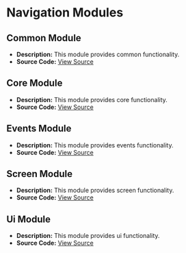 # Navigation Modules

## Common Module
- **Description:** This module provides common functionality.
- **Source Code:** [View Source](../navigation/common)

## Core Module
- **Description:** This module provides core functionality.
- **Source Code:** [View Source](../navigation/core)

## Events Module
- **Description:** This module provides events functionality.
- **Source Code:** [View Source](../navigation/events)

## Screen Module
- **Description:** This module provides screen functionality.
- **Source Code:** [View Source](../navigation/screen)

## Ui Module
- **Description:** This module provides ui functionality.
- **Source Code:** [View Source](../navigation/ui)

